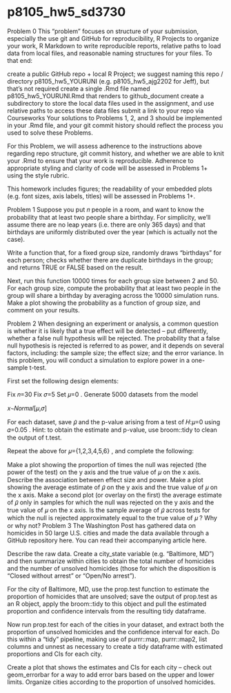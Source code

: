 # p8105_hw5_sd3730
Problem 0
This “problem” focuses on structure of your submission, especially the use git and GitHub for reproducibility, R Projects to organize your work, R Markdown to write reproducible reports, relative paths to load data from local files, and reasonable naming structures for your files. To that end:

create a public GitHub repo + local R Project; we suggest naming this repo / directory p8105_hw5_YOURUNI (e.g. p8105_hw5_ajg2202 for Jeff), but that’s not required
create a single .Rmd file named p8105_hw5_YOURUNI.Rmd that renders to github_document
create a subdirectory to store the local data files used in the assignment, and use relative paths to access these data files
submit a link to your repo via Courseworks
Your solutions to Problems 1, 2, and 3 should be implemented in your .Rmd file, and your git commit history should reflect the process you used to solve these Problems.

For this Problem, we will assess adherence to the instructions above regarding repo structure, git commit history, and whether we are able to knit your .Rmd to ensure that your work is reproducible. Adherence to appropriate styling and clarity of code will be assessed in Problems 1+ using the style rubric.

This homework includes figures; the readability of your embedded plots (e.g. font sizes, axis labels, titles) will be assessed in Problems 1+.

Problem 1
Suppose you put 𝑛
 people in a room, and want to know the probability that at least two people share a birthday. For simplicity, we’ll assume there are no leap years (i.e. there are only 365 days) and that birthdays are uniformly distributed over the year (which is actually not the case).

Write a function that, for a fixed group size, randomly draws “birthdays” for each person; checks whether there are duplicate birthdays in the group; and returns TRUE or FALSE based on the result.

Next, run this function 10000 times for each group size between 2 and 50. For each group size, compute the probability that at least two people in the group will share a birthday by averaging across the 10000 simulation runs. Make a plot showing the probability as a function of group size, and comment on your results.

Problem 2
When designing an experiment or analysis, a common question is whether it is likely that a true effect will be detected – put differently, whether a false null hypothesis will be rejected. The probability that a false null hypothesis is rejected is referred to as power, and it depends on several factors, including: the sample size; the effect size; and the error variance. In this problem, you will conduct a simulation to explore power in a one-sample t-test.

First set the following design elements:

Fix 𝑛=30
Fix 𝜎=5
Set 𝜇=0
. Generate 5000 datasets from the model

𝑥∼𝑁𝑜𝑟𝑚𝑎𝑙[𝜇,𝜎]

For each dataset, save 𝜇̂ 
 and the p-value arising from a test of 𝐻:𝜇=0
 using 𝛼=0.05
. Hint: to obtain the estimate and p-value, use broom::tidy to clean the output of t.test.

Repeat the above for 𝜇={1,2,3,4,5,6}
, and complete the following:

Make a plot showing the proportion of times the null was rejected (the power of the test) on the y axis and the true value of 𝜇
 on the x axis. Describe the association between effect size and power.
Make a plot showing the average estimate of 𝜇̂ 
 on the y axis and the true value of 𝜇
 on the x axis. Make a second plot (or overlay on the first) the average estimate of 𝜇̂ 
 only in samples for which the null was rejected on the y axis and the true value of 𝜇
 on the x axis. Is the sample average of 𝜇̂ 
 across tests for which the null is rejected approximately equal to the true value of 𝜇
? Why or why not?
Problem 3
The Washington Post has gathered data on homicides in 50 large U.S. cities and made the data available through a GitHub repository here. You can read their accompanying article here.

Describe the raw data. Create a city_state variable (e.g. “Baltimore, MD”) and then summarize within cities to obtain the total number of homicides and the number of unsolved homicides (those for which the disposition is “Closed without arrest” or “Open/No arrest”).

For the city of Baltimore, MD, use the prop.test function to estimate the proportion of homicides that are unsolved; save the output of prop.test as an R object, apply the broom::tidy to this object and pull the estimated proportion and confidence intervals from the resulting tidy dataframe.

Now run prop.test for each of the cities in your dataset, and extract both the proportion of unsolved homicides and the confidence interval for each. Do this within a “tidy” pipeline, making use of purrr::map, purrr::map2, list columns and unnest as necessary to create a tidy dataframe with estimated proportions and CIs for each city.

Create a plot that shows the estimates and CIs for each city – check out geom_errorbar for a way to add error bars based on the upper and lower limits. Organize cities according to the proportion of unsolved homicides.

